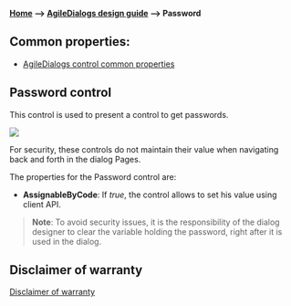 __[Home](/) --> [AgileDialogs design guide](/guides/AgileDialogs-DesignGuide.md) --> Password__

## Common properties:

- [AgileDialogs control common properties](ControlCommonProperties.md)

## Password control

This control is used to present a control to get passwords.

![](../media/AgileDialogsDesignGuide/Password_01.png)

For security, these controls do not maintain their value when navigating back
and forth in the dialog Pages.

The properties for the Password control are:

-   **AssignableByCode**: If *true*, the control allows to set his value using client API.

> __Note__: To avoid security issues, it is the responsibility of the dialog designer
to clear the variable holding the password, right after it is used in the
dialog.

## Disclaimer of warranty

[Disclaimer of warranty](DisclaimerOfWarranty.md)
